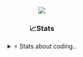 <div align="center">
  
<p align="center">
  <img src="https://lanyard.cnrad.dev/api/1018290650602553364" />
</p>

### 📈Stats
<details>
    <summary> ⚡ Stats about coding.. </> </summary>
    <br/>

<!--START_SECTION:waka-->
![Code Time](http://img.shields.io/badge/Code%20Time-8%20hrs%205%20mins-blue)

![Profile Views](http://img.shields.io/badge/Profile%20Views-113-blue)

**🐱 My GitHub Data** 

> 📦 729.5 kB Used in GitHub's Storage 
 > 
> 🏆 94 Contributions in the Year 2024
 > 
> 💼 Opted to Hire
 > 
> 📜 6 Public Repositories 
 > 
> 🔑 14 Private Repositories 
 > 
**I'm a Night 🦉** 

```text
🌞 Morning                34 commits          ██░░░░░░░░░░░░░░░░░░░░░░░   07.61 % 
🌆 Daytime                183 commits         ██████████░░░░░░░░░░░░░░░   40.94 % 
🌃 Evening                187 commits         ██████████░░░░░░░░░░░░░░░   41.83 % 
🌙 Night                  43 commits          ██░░░░░░░░░░░░░░░░░░░░░░░   09.62 % 
```
📅 **I'm Most Productive on Sunday** 

```text
Monday                   21 commits          █░░░░░░░░░░░░░░░░░░░░░░░░   04.70 % 
Tuesday                  55 commits          ███░░░░░░░░░░░░░░░░░░░░░░   12.30 % 
Wednesday                83 commits          █████░░░░░░░░░░░░░░░░░░░░   18.57 % 
Thursday                 71 commits          ████░░░░░░░░░░░░░░░░░░░░░   15.88 % 
Friday                   46 commits          ███░░░░░░░░░░░░░░░░░░░░░░   10.29 % 
Saturday                 71 commits          ████░░░░░░░░░░░░░░░░░░░░░   15.88 % 
Sunday                   100 commits         ██████░░░░░░░░░░░░░░░░░░░   22.37 % 
```


📊 **This Week I Spent My Time On** 

```text
🕑︎ Time Zone: Europe/Berlin

💬 Programming Languages: 
JavaScript               3 hrs 42 mins       ███████████░░░░░░░░░░░░░░   45.85 % 
Lua                      3 hrs 17 mins       ██████████░░░░░░░░░░░░░░░   40.68 % 
JSON                     15 mins             █░░░░░░░░░░░░░░░░░░░░░░░░   03.14 % 
EJS                      12 mins             █░░░░░░░░░░░░░░░░░░░░░░░░   02.48 % 
Bash                     11 mins             █░░░░░░░░░░░░░░░░░░░░░░░░   02.33 % 

🔥 Editors: 
VS Code                  8 hrs 5 mins        █████████████████████████   100.00 % 

🐱‍💻 Projects: 
acp.illusionrp.ro        3 hrs 26 mins       ███████████░░░░░░░░░░░░░░   42.57 % 
[gamemode]               2 hrs 13 mins       ███████░░░░░░░░░░░░░░░░░░   27.50 % 
resources                1 hr 12 mins        ████░░░░░░░░░░░░░░░░░░░░░   14.92 % 
sql.services             35 mins             ██░░░░░░░░░░░░░░░░░░░░░░░   07.38 % 
[DL]-Arcus_v1.3          16 mins             █░░░░░░░░░░░░░░░░░░░░░░░░   03.40 % 

💻 Operating System: 
Windows                  8 hrs 5 mins        █████████████████████████   100.00 % 
```

**I Mostly Code in JavaScript** 

```text
JavaScript               5 repos             ████████░░░░░░░░░░░░░░░░░   31.25 % 
Lua                      3 repos             █████░░░░░░░░░░░░░░░░░░░░   18.75 % 
Python                   3 repos             █████░░░░░░░░░░░░░░░░░░░░   18.75 % 
TypeScript               2 repos             ███░░░░░░░░░░░░░░░░░░░░░░   12.50 % 
HTML                     1 repo              ██░░░░░░░░░░░░░░░░░░░░░░░   06.25 % 
```




 Last Updated on 03/06/2024 03:19:13 UTC
<!--END_SECTION:waka-->
</details>
